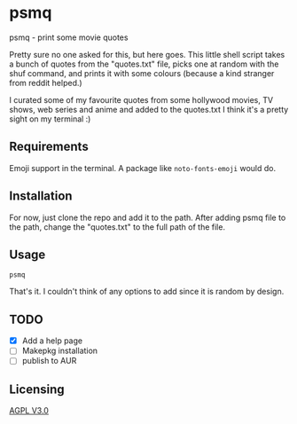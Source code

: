 # psmq
psmq - print some movie quotes

Pretty sure no one asked for this, but here goes. This little shell script takes a bunch of quotes from the "quotes.txt" file, picks one at random with the shuf command, and prints it with some colours (because a kind stranger from reddit helped.)

I curated some of my favourite quotes from some hollywood movies, TV shows, web series and anime and added to the quotes.txt
I think it's a pretty sight on my terminal :)

## Requirements
Emoji support in the terminal. A package like ```noto-fonts-emoji``` would do.

## Installation
For now, just clone the repo and add it to the path. After adding psmq file to the path, change the "quotes.txt" to the full path of the file.

## Usage
```
psmq
```
That's it. I couldn't think of any options to add since it is random by design.
## TODO
- [x] Add a help page
- [ ] Makepkg installation
- [ ] publish to AUR
## Licensing
[AGPL V3.0](https://tldrlegal.com/license/gnu-affero-general-public-license-v3-(agpl-3.0))
